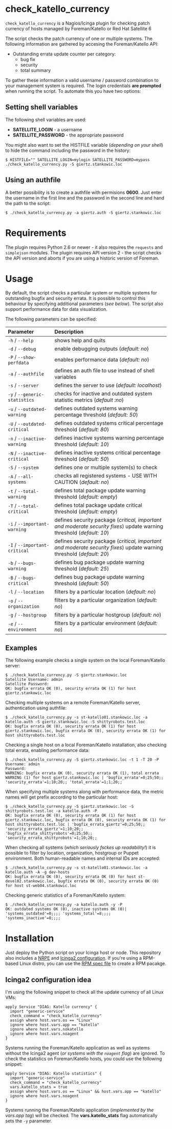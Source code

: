 # check_katello_currency
`check_katello_currency` is a Nagios/Icinga plugin for checking patch currency of hosts managed by Foreman/Katello or Red Hat Satellite 6

The script checks the patch currency of one or multiple systems. The following information are gathered by accesing the Foreman/Katello API:
- Outstanding errata update counter per category:
  - bug fix
  - security
  - total summary

To gather these information a valid username / password combination to your management system is required. The login credentials **are prompted** when running the script. To automate this you have two options:

## Setting shell variables
The following shell variables are used:
* **SATELLITE_LOGIN** - a username
* **SATELLITE_PASSWORD** - the appropriate password

You might also want to set the HISTFILE variable (*depending on your shell*) to hide the command including the password in the history:
```
$ HISTFILE="" SATELLITE_LOGIN=mylogin SATELLITE_PASSWORD=mypass ./check_katello_currency.py -S giertz.stankowic.loc
```

## Using an authfile
A better possibility is to create a authfile with permisions **0600**. Just enter the username in the first line and the password in the second line and hand the path to the script:
```
$ ./check_katello_currency.py -a giertz.auth -S giertz.stankowic.loc
```

# Requirements
The plugin requires Python 2.6 or newer - it also requires the `requests` and `simplejson` modules.
The plugin requires API version 2 - the script checks the API version and aborts if you are using a historic version of Foreman.

# Usage
By default, the script checks a particular system or multiple systems for outstanding bugfix and security errata. It is possible to control this behaviour by specifying additional parameters (*see below*).
The script also support performance data for data visualization.

The following parameters can be specified:

| Parameter | Description |
|:----------|:------------|
| `-h` / `--help` | shows help and quits |
| `-d` / `--debug` | enable debugging outputs (*default: no*) |
| `-P` / `--show-perfdata` | enables performance data (*default: no*) |
| `-a` / `--authfile` | defines an auth file to use instead of shell variables |
| `-s` / `--server` | defines the server to use (*default: localhost*) |
| `-y` / `--generic-statistics` | checks for inactive and outdated system statistic metrics (*default :no*) |
| `-u` / `--outdated-warning` | defines outdated systems warning percentage threshold (*default: 50*) |
| `-U` / `--outdated-critical` | defines outdated systems critical percentage threshold (*default: 80*) |
| `-n` / `--inactive-warning` | defines inactive systems warning percentage threshold (*default: 10*) |
| `-N` / `--inactive-critical` | defines inactive systems critical percentage threshold (*default: 50*) |
| `-S` / `--system` | defines one or multiple system(s) to check |
| `-A` / `--all-systems` | checks all registered systems - USE WITH CAUTION (*default: no*) |
| `-t` / `--total-warning` | defines total package update warning threshold (*default: empty*) |
| `-T` / `--total-critical` | defines total package update critical threshold (*default: empty*) |
| `-i` / `--important-warning` | defines security package (*critical, important and moderate security fixes*) update warning threshold (*default: 10*) |
| `-I` / `--important-critical` | defines security package (*critical, important and moderate security fixes*) update warning threshold (*default: 20*) |
| `-b` / `--bugs-warning` | defines bug package update warning threshold (*default: 25*) |
| `-B` / `--bugs-critical` | defines bug package update warning threshold (*default: 50*) |
| `-l` / `--location` | filters by a particular location (*default: no*) |
| `-o` / `--organization` | filters by a particular organization (*default: no*) |
| `-g` / `--hostgroup` | filters by a particular hostgroup (*default: no*) |
| `-e` / `--environment` | filters by a particular environment (*default: no*) |

## Examples
The following example checks a single system on the local Foreman/Katello server:
```
$ ./check_katello_currency.py -S giertz.stankowic.loc
Satellite Username: admin
Satellite Password:
OK: bugfix errata OK (0), security errata OK (1) for host giertz.stankowic.loc
```

Checking multiple systems on a remote Foreman/Katello server, authentication using authfile:
```
$ ./check_katello_currency.py -s st-katello01.stankowic.loc -a katello.auth -S giertz.stankowic.loc -S shittyrobots.test.loc
OK: bugfix errata OK (0), security errata OK (1) for host giertz.stankowic.loc, bugfix errata OK (0), security errata OK (1) for host shittyrobots.test.loc
```

Checking a single host on a local Foreman/Katello installation, also checking total errata, enabling performance data:
```
$ ./check_katello_currency.py -S giertz.stankowic.loc -t 1 -T 20 -P
Username: admin
Password:
WARNING: bugfix errata OK (0), security errata OK (1), total errata WARNING (1) for host giertz.stankowic.loc | 'bugfix_errata'=0;25;50;; 'security_errata'=1;10;20;; 'total_errata'=1;1;20;;
```

When specifying multiple systems along with performance data, the metric names will get prefix according to the particular host:
```
$ ./check_katello_currency.py -S giertz.stankowic.loc -S shittyrobots.test.loc -a katello.auth -P
OK: bugfix errata OK (0), security errata OK (1) for host giertz.stankowic.loc, bugfix errata OK (0), security errata OK (1) for host shittyrobots.test.loc | 'bugfix_errata_giertz'=0;25;50;; 'security_errata_giertz'=1;10;20;; 'bugfix_errata_shittyrobots'=0;25;50;; 'security_errata_shittyrobots'=1;10;20;;
```

When checking all systems (*which seriously fsckes up readability!*) it is possible to filter by location, organization, hostgroup or Puppet environment. Both human-readable names and internal IDs are accepted:
```
$ ./check_katello_currency.py -s st-katello01.stankowic.loc -a katello.auth -A -g dev-hosts
OK: bugfix errata OK (0), security errata OK (0) for host st-devel02.stankowic.loc, bugfix errata OK (0), security errata OK (0) for host st-web04.stankowic.loc
```

Checking generic statistics of a Foreman/Katello system:
```
$ ./check_katello_currency.py -a katello.auth -y -P
OK: outdated systems OK (0), inactive systems OK (0)| 'systems_outdated'=0;;;; 'systems_total'=8;;;; 'systems_inactive'=0;;;;
```

# Installation
Just deploy the Python script on your Icinga host or node. This repository also includes a [NRPE](check_katello_currency.cfg) and [Icinga2 configuration](check_katello_currency-icinga2.conf). If you're using a RPM-based Linux distro, you can use the [RPM spec file](nagios-plugins-katello-currency.spec) to create a RPM pacakge.

## Icinga2 configuration idea
I'm using the following snippet to check all the update currency of all Linux VMs:

```
apply Service "DIAG: Katello currency" {
  import "generic-service"
  check_command = "check_katello_currency"
  assign where host.vars.os == "Linux"
  ignore where host.vars.app == "katello"
  ignore where host.vars.nokatello
  ignore where host.vars.noagent
}
```

Systems running the Foreman/Katello application as well as systems without the Icinga2 agent (*or systems with the `noagent` flag*) are ignored.
To check the statistics on Foreman/Katello hosts, you could use the following snippet:

```
apply Service "DIAG: Katello statistics" {
  import "generic-service"
  check_command = "check_katello_currency"
  vars.katello_stats = true
  assign where host.vars.os == "Linux" && host.vars.app == "katello"
  ignore where host.vars.noagent
}
```

Systems running the Foreman/Katello application (*implemented by the vars.app tag*) will be checked. The **vars.katello_stats** flag automatically sets the `-y` parameter.
